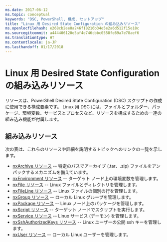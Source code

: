 ```yaml
---
ms.date: 2017-06-12
ms.topic: conceptual
keywords: "DSC, PowerShell, 構成, セットアップ"
title: "Linux 用 Desired State Configuration の組み込みリソース"
ms.openlocfilehash: e268cb2ee8a246f18216b34e5e2a6d512f15e18c
ms.sourcegitcommit: a444406120e5af4e746cbbc0558fe89a7e78aef6
ms.translationtype: HT
ms.contentlocale: ja-JP
ms.lasthandoff: 01/17/2018
---
```

# <a name="built-in-desired-state-configuration-resources-for-linux"></a>Linux 用 Desired State Configuration の組み込みリソース

リソースは、PowerShell Desired State Configuration (DSC) スクリプトの作成に使用できる構成要素です。 Linux 用 DSC には、ファイルとフォルダー、パッケージ、環境変数、サービスとプロセスなど、リソースを構成するための一連の組み込み機能が付属します。

## <a name="built-in-resources"></a>組み込みリソース 

次の表は、これらのリソースや詳細を説明するトピックへのリンクの一覧を示します。

* [nxArchive リソース](lnxArchiveResource.md) -- 特定のパスでアーカイブ (.tar、.zip) ファイルをアンパックするメカニズムを備えています。
* [nxEnvironment リソース](lnxEnvironmentResource.md) -- ターゲット ノード上の環境変数を管理します。 
* [nxFile リソース](lnxFileResource.md) -- Linux ファイルとディレクトリを管理します。 
* [nxFileLine リソース](lnxFileLineResource.md) -- Linux ファイルの個別の行を管理します。 
* [nxGroup リソース](lnxGroupResource.md) -- ローカル Linux グループを管理します。 
* [nxPackage リソース](lnxPackageResource.md) -- Linux ノード上のパッケージを管理します。
* [nxScript リソース](lnxScriptResource.md) -- ターゲット ノードでスクリプトを実行します。
* [nxService リソース](lnxServiceResource.md) -- Linux サービス (デーモン) を管理します。
* [nxSshAuthorizedKeys リソース](lnxSshAuthorizedKeysResource.md) -- Linux ユーザーの公開 ssh キーを管理します。 
* [nxUser リソース](lnxUserResource.md) -- ローカル Linux ユーザーを管理します。 
  
